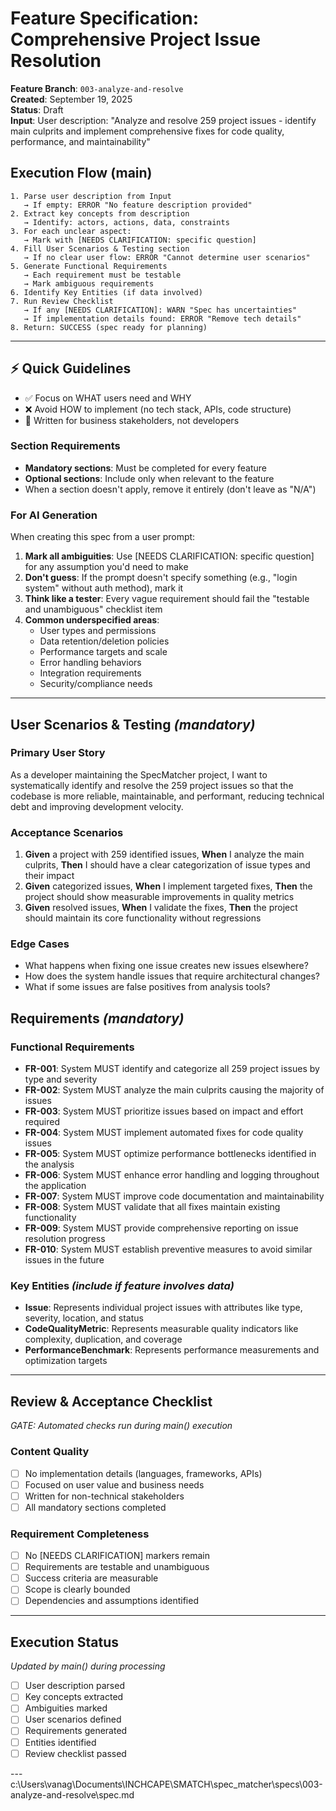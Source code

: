 # Feature Specification: Comprehensive Project Issue Resolution

**Feature Branch**: `003-analyze-and-resolve`  
**Created**: September 19, 2025  
**Status**: Draft  
**Input**: User description: "Analyze and resolve 259 project issues - identify main culprits and implement comprehensive fixes for code quality, performance, and maintainability"

## Execution Flow (main)
```
1. Parse user description from Input
   → If empty: ERROR "No feature description provided"
2. Extract key concepts from description
   → Identify: actors, actions, data, constraints
3. For each unclear aspect:
   → Mark with [NEEDS CLARIFICATION: specific question]
4. Fill User Scenarios & Testing section
   → If no clear user flow: ERROR "Cannot determine user scenarios"
5. Generate Functional Requirements
   → Each requirement must be testable
   → Mark ambiguous requirements
6. Identify Key Entities (if data involved)
7. Run Review Checklist
   → If any [NEEDS CLARIFICATION]: WARN "Spec has uncertainties"
   → If implementation details found: ERROR "Remove tech details"
8. Return: SUCCESS (spec ready for planning)
```

---

## ⚡ Quick Guidelines
- ✅ Focus on WHAT users need and WHY
- ❌ Avoid HOW to implement (no tech stack, APIs, code structure)
- 👥 Written for business stakeholders, not developers

### Section Requirements
- **Mandatory sections**: Must be completed for every feature
- **Optional sections**: Include only when relevant to the feature
- When a section doesn't apply, remove it entirely (don't leave as "N/A")

### For AI Generation
When creating this spec from a user prompt:
1. **Mark all ambiguities**: Use [NEEDS CLARIFICATION: specific question] for any assumption you'd need to make
2. **Don't guess**: If the prompt doesn't specify something (e.g., "login system" without auth method), mark it
3. **Think like a tester**: Every vague requirement should fail the "testable and unambiguous" checklist item
4. **Common underspecified areas**:
   - User types and permissions
   - Data retention/deletion policies
   - Performance targets and scale
   - Error handling behaviors
   - Integration requirements
   - Security/compliance needs

---

## User Scenarios & Testing *(mandatory)*

### Primary User Story
As a developer maintaining the SpecMatcher project, I want to systematically identify and resolve the 259 project issues so that the codebase is more reliable, maintainable, and performant, reducing technical debt and improving development velocity.

### Acceptance Scenarios
1. **Given** a project with 259 identified issues, **When** I analyze the main culprits, **Then** I should have a clear categorization of issue types and their impact
2. **Given** categorized issues, **When** I implement targeted fixes, **Then** the project should show measurable improvements in quality metrics
3. **Given** resolved issues, **When** I validate the fixes, **Then** the project should maintain its core functionality without regressions

### Edge Cases
- What happens when fixing one issue creates new issues elsewhere?
- How does the system handle issues that require architectural changes?
- What if some issues are false positives from analysis tools?

## Requirements *(mandatory)*

### Functional Requirements
- **FR-001**: System MUST identify and categorize all 259 project issues by type and severity
- **FR-002**: System MUST analyze the main culprits causing the majority of issues
- **FR-003**: System MUST prioritize issues based on impact and effort required
- **FR-004**: System MUST implement automated fixes for code quality issues
- **FR-005**: System MUST optimize performance bottlenecks identified in the analysis
- **FR-006**: System MUST enhance error handling and logging throughout the application
- **FR-007**: System MUST improve code documentation and maintainability
- **FR-008**: System MUST validate that all fixes maintain existing functionality
- **FR-009**: System MUST provide comprehensive reporting on issue resolution progress
- **FR-010**: System MUST establish preventive measures to avoid similar issues in the future

### Key Entities *(include if feature involves data)*
- **Issue**: Represents individual project issues with attributes like type, severity, location, and status
- **CodeQualityMetric**: Represents measurable quality indicators like complexity, duplication, and coverage
- **PerformanceBenchmark**: Represents performance measurements and optimization targets

---

## Review & Acceptance Checklist
*GATE: Automated checks run during main() execution*

### Content Quality
- [ ] No implementation details (languages, frameworks, APIs)
- [ ] Focused on user value and business needs
- [ ] Written for non-technical stakeholders
- [ ] All mandatory sections completed

### Requirement Completeness
- [ ] No [NEEDS CLARIFICATION] markers remain
- [ ] Requirements are testable and unambiguous
- [ ] Success criteria are measurable
- [ ] Scope is clearly bounded
- [ ] Dependencies and assumptions identified

---

## Execution Status
*Updated by main() during processing*

- [ ] User description parsed
- [ ] Key concepts extracted
- [ ] Ambiguities marked
- [ ] User scenarios defined
- [ ] Requirements generated
- [ ] Entities identified
- [ ] Review checklist passed

---</content>
<parameter name="filePath">c:\Users\vanag\Documents\INCHCAPE\SMATCH\spec_matcher\specs\003-analyze-and-resolve\spec.md
